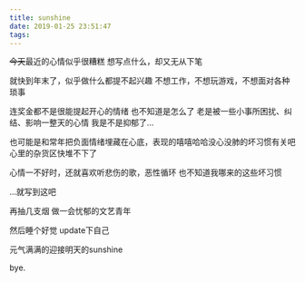 ```yaml
---
title: sunshine
date: 2019-01-25 23:51:47
tags:
---
```


~~今天~~最近的心情似乎很糟糕
想写点什么，却又无从下笔

就快到年末了，似乎做什么都提不起兴趣
不想工作，不想玩游戏，不想面对各种琐事

连奖金都不是很能提起开心的情绪
也不知道是怎么了
老是被一些小事所困扰、纠结、影响一整天的心情
我是不是抑郁了...

也可能是和常年把负面情绪埋藏在心底，表现的嘻嘻哈哈没心没肺的坏习惯有关吧
心里的杂货区快堆不下了

心情一不好时，还就喜欢听悲伤的歌，恶性循环
也不知道我哪来的这些坏习惯

...就写到这吧

再抽几支烟
做一会忧郁的文艺青年

然后睡个好觉
update下自己

元气满满的迎接明天的sunshine

bye.